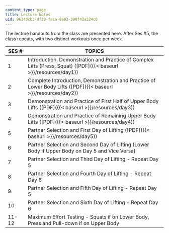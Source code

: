 ```yaml
---
content_type: page
title: Lecture Notes
uid: 96340cb3-df30-faca-8e02-b90f42a224c0
---
```


The lecture handouts from the class are presented here. After Ses #5, the class repeats, with two distinct workouts once per week.

| SES # | TOPICS |
| --- | --- |
| 1 | Introduction, Demonstration and Practice of Complex Lifts (Press, Squat) ([PDF]({{< baseurl >}}/resources/day1)) |
| 2 | Complete Introduction, Demonstration and Practice of Lower Body Lifts ([PDF]({{< baseurl >}}/resources/day2)) |
| 3 | Demonstration and Practice of First Half of Upper Body Lifts ([PDF]({{< baseurl >}}/resources/day3)) |
| 4 | Demonstration and Practice of Remaining Upper Body Lifts ([PDF]({{< baseurl >}}/resources/day4)) |
| 5 | Partner Selection and First Day of Lifting ([PDF]({{< baseurl >}}/resources/day5)) |
| 6 | Partner Selection and Second Day of Lifting (Lower Body if Upper Body on Day 5 and Vice Versa) |
| 7 | Partner Selection and Third Day of Lifting - Repeat Day 5 |
| 8 | Partner Selection and Fourth Day of Lifting - Repeat Day 6 |
| 9 | Partner Selection and Fifth Day of Lifting - Repeat Day 5 |
| 10 | Partner Selection and Sixth Day of Lifting - Repeat Day 6 |
| 11-12 | Maximum Effort Testing - Squats if on Lower Body, Press and Pull-down if on Upper Body
